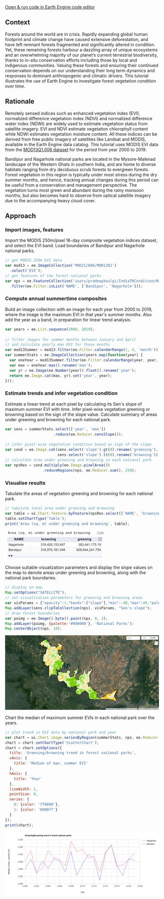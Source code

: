 [Open & run code in Earth Engine code editor](https://code.earthengine.google.co.in/2ac326e0fc824134f1dd1c7575591151)

## Context

Forests around the world are in crisis. Rapidly expanding global human footprint and climate change have caused extensive deforestation, and have left remnant forests fragmented and significantly altered in condition. Yet, these remaining forests harbour a dazzling array of unique ecosystems and an overwhelming majority of our planet’s current terrestrial biodiversity, thanks to in-situ conservation efforts including those by local and indigenous communities. Valuing these forests and ensuring their continued conservation depends on our understanding their long term dynamics and responses to dominant anthropogenic and climatic drivers. This tutorial illustrates the use of Earth Engine to investigate forest vegetation condition over time.

## Rationale

Remotely sensed indices such as enhanced vegetation index (EVI), normalized difference vegetation index (NDVI) and normalized difference water index (NDWI) are widely used to estimate vegetation status from satellite imagery. EVI and NDVI estimate vegetation chlorophyll content while NDWI estimates vegetation moisture content. All these indices can be derived from free public imagery of satellites like Landsat and MODIS, available in the Earth Engine data catalog. This tutorial uses MODIS EVI data from the [MOD13Q1.006 dataset](https://developers.google.com/earth-engine/datasets/catalog/MODIS_006_MOD13Q1) for the period from year 2000 to 2019.

Bandipur and Nagarhole national parks are located in the Mysore-Malenad landscape of the Western Ghats in southern India, and are home to diverse habitats ranging from dry deciduous scrub forests to evergreen forests. Forest vegetation in this region is typically under most stress during the dry summer months, and hence, tracking annual changes during this period can be useful from a conservation and management perspective. The vegetation turns most green and abundant during the rainy monsoon months, but also becomes hard to observe from optical satellite imagery due to the accompanying heavy cloud cover.

## Approach

### Import images, features

Import the MODIS 250m/pixel 16-day composite vegetation indices dataset, and select the EVI band. Load boundaries of Bandipur and Nagarhole national parks.
```js
// get MODIS 250m EVI data 
var mod13 = ee.ImageCollection('MODIS/006/MOD13Q1')
  .select('EVI');
// get features of the forest national parks
var nps = ee.FeatureCollection('users/pradeepkoulgi/IndiaTRCondition/MainlandPAs')
  .filter(ee.Filter.inList('NAME', ['Bandipur', 'Nagarhole']));
```
### Compute annual summertime composites 

Build an image collection with an image for each year from 2000 to 2019, where the image is the maximum EVI in that year's summer months. Also add the year as a band, in preparation for linear trend analysis.

```js
var years = ee.List.sequence(2000, 2019);

// filter images for summer months between January and April
// and calculate yearly max EVI for those months
var mod13Summer = mod13.filter(ee.Filter.calendarRange(1, 4, 'month'));
var summerStats = ee.ImageCollection(years.map(function(year) {
  var oneYear = mod13Summer.filter(ee.Filter.calendarRange(year, year, 'year'));
  var max = oneYear.max().rename('max');
  var yr = ee.Image(ee.Number(year)).float().rename('year');
  return ee.Image.cat(max, yr).set('year', year);
}));
```

### Estimate trends and infer vegetation condition

Estimate a linear trend at each pixel by calculating its Sen's slope of maximum summer EVI with time. Infer pixel-wise vegetation greening or browning based on the sign of the slope value. Calculate summary of areas under greening and browning for each national park.

```js
var sens = summerStats.select(['year', 'max'])
                      .reduce(ee.Reducer.sensSlope());

// infer pixel-wise vegetation condition based on sign of the slope
var cond = ee.Image.cat(sens.select('slope').gt(0).rename('greening'),
                        sens.select('slope').lt(0).rename('browning'));
// calculate area under greening and browning in each national park
var npsRes = cond.multiply(ee.Image.pixelArea())
                 .reduceRegions(nps, ee.Reducer.sum(), 250);
```
### Visualise results

Tabulate the areas of vegetation greening and browning for each national park. 
```js
// tabulate total area under greening and browning
var table = ui.Chart.feature.byFeature(npsRes.select(['NAME', 'browning', 'greening']), 'NAME');
table.setChartType('Table');
print('Area (sq. m) under greening and browning', table);
```
![](areastable.png)

Choose suitable visualization parameters and display the slope values on the map to denote areas under greening and browning, along with the national park boundaries.
```js
// display on map
Map.setOptions("SATELLITE");
// set visualisation parameters for greening and browning areas
var visParams = {"opacity":1,"bands":["slope"],"min":-40,"max":40,"palette":["ebb801","ffffff","76cc04"]};
Map.addLayer(sens.clipToCollection(nps), visParams, "Sen's slope");
// draw forest boundaries
var paimg = ee.Image().byte().paint(nps, 0, 2);
Map.addLayer(paimg, {palette:'#000000'}, 'National Parks');
Map.centerObject(nps, 10);
```
![](conditionmap.png)

Chart the median of maximum summer EVIs in each national park over the years.

```js
// plot trend in EVI data by national park and year
var chart = ui.Chart.image.seriesByRegion(summerStats, nps, ee.Reducer.median(), 'max', 250, 'year', 'NAME');
chart = chart.setChartType('ScatterChart');
chart = chart.setOptions({
  title: 'Greening/browning trend in forest national parks',
  vAxis: {
    title: 'Median of max. summer EVI'
  },
  hAxis: {
    title: 'Year'
  },
  lineWidth: 1,
  pointSize: 0,
  series: {
    0: {color: 'ff0000'},
    1: {color: '0000ff'}
  }
});
print(chart);
```
![](medevichart.png)


